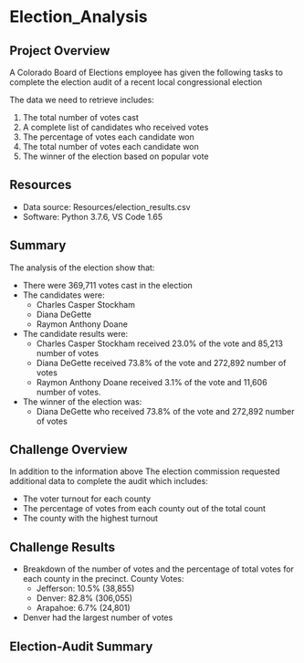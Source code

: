 # Election_Analysis

## Project Overview
A Colorado Board of Elections employee has given the following tasks to complete the election audit of a recent local congressional election

The data we need to retrieve includes:
  1. The total number of votes cast
  2. A complete list of candidates who received votes 
  3. The percentage of votes each candidate won
  4. The total number of votes each candidate  won
  5. The winner of the election based on popular vote

## Resources
- Data source: Resources/election_results.csv
- Software: Python 3.7.6, VS Code 1.65

## Summary
The analysis of the election show that:
- There were 369,711 votes cast in the election
- The candidates were:
  - Charles Casper Stockham
  - Diana DeGette
  - Raymon Anthony Doane
- The candidate results were:
  - Charles Casper Stockham received 23.0% of the vote and 85,213 number of votes
  - Diana DeGette received 73.8% of the vote and 272,892 number of votes
  - Raymon Anthony Doane received 3.1% of the vote and 11,606 number of votes.
- The winner of the election was: 
  - Diana DeGette who received 73.8% of the vote and 272,892 number of votes

## Challenge Overview
In addition to the information above The election commission requested additional data to complete the audit which includes:
  - The voter turnout for each county
  - The percentage of votes from each county out of the total count
  - The county with the highest turnout
 
## Challenge Results
- Breakdown of the number of votes and the percentage of total votes for each county in the precinct.
  County Votes:
    - Jefferson: 10.5% (38,855)
    - Denver: 82.8% (306,055)
    - Arapahoe: 6.7% (24,801)
- Denver had the largest number of votes

## Election-Audit Summary
